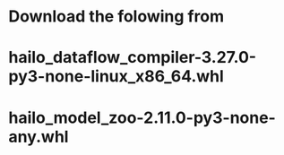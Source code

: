 # Download the folowing from 

# hailo_dataflow_compiler-3.27.0-py3-none-linux_x86_64.whl
# hailo_model_zoo-2.11.0-py3-none-any.whl